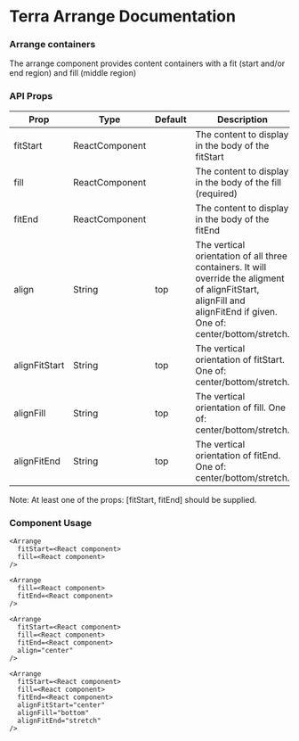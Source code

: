 # Terra Arrange Documentation

### Arrange containers
The arrange component provides content containers with a fit (start and/or end region) and fill (middle region)

### API Props
| Prop            | Type   | Default   | Description                                                          |
|-----------------|-----------|-----------|----------------------------------------------------------------------|
| fitStart        | ReactComponent   |      | The content to display in the body of the fitStart        |
| fill        | ReactComponent   |    | The content to display in the body of the fill (required)       |
| fitEnd        | ReactComponent   |      | The content to display in the body of the fitEnd        |
| align        | String  | top  | The vertical orientation of all three containers. It will  override the aligment of alignFitStart, alignFill and alignFitEnd if given. One of: center/bottom/stretch.|
| alignFitStart| String  | top  | The vertical orientation of fitStart. One of: center/bottom/stretch. |
| alignFill   | String   | top   | The vertical orientation of fill. One of: center/bottom/stretch.|
| alignFitEnd | String   | top   | The vertical orientation of fitEnd. One of: center/bottom/stretch.|
Note: At least one of the props: [fitStart, fitEnd] should be supplied.

### Component Usage

```
<Arrange
  fitStart=<React component>
  fill=<React component>
/>

<Arrange
  fill=<React component>
  fitEnd=<React component>
/>

<Arrange
  fitStart=<React component>
  fill=<React component>
  fitEnd=<React component>
  align="center"
/>

<Arrange
  fitStart=<React component>
  fill=<React component>
  fitEnd=<React component>
  alignFitStart="center"
  alignFill="bottom"
  alignFitEnd="stretch"
/>
```
